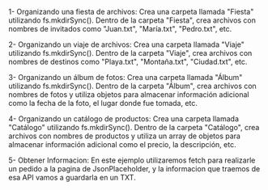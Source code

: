 1- Organizando una fiesta de archivos:
Crea una carpeta llamada "Fiesta" utilizando fs.mkdirSync().
Dentro de la carpeta "Fiesta", crea archivos con nombres de invitados como "Juan.txt", "María.txt", "Pedro.txt", etc.

2- Organizando un viaje de archivos:
Crea una carpeta llamada "Viaje" utilizando fs.mkdirSync().
Dentro de la carpeta "Viaje", crea archivos con nombres de destinos como "Playa.txt", "Montaña.txt", "Ciudad.txt", etc.

3- Organizando un álbum de fotos:
Crea una carpeta llamada "Álbum" utilizando fs.mkdirSync().
Dentro de la carpeta "Álbum", crea archivos con nombres de fotos y utiliza objetos para almacenar información adicional como la fecha de la foto, el lugar donde fue tomada, etc.

4- Organizando un catálogo de productos:
Crea una carpeta llamada "Catálogo" utilizando fs.mkdirSync().
Dentro de la carpeta "Catálogo", crea archivos con nombres de productos y utiliza un array de objetos para almacenar información adicional como el precio, la descripción, etc.

5- Obtener Informacion:
En este ejemplo utilizaremos fetch para realizarle un pedido a la pagina de JsonPlaceholder, y la informacion que traemos de esa API vamos a guardarla en un TXT.
